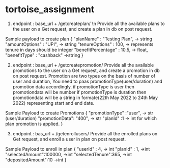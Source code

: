 # tortoise_assignment

1. endpoint : base_url + /getcreateplan/ \n
Provide all the available plans to the user on a Get request, and create a plan in db on post request.

Sample payload to create plan
{
  "planName" : "Testing Plan", -> string 
  "amountOptions" : "UPI", -> string
  "tenureOptions" : 100, ->  represents tenure in days should be integer
  "benefitPercentage" : 10.5, -> float,
  "benefitType" : "cashback" ->string
}


2. endpoint : base_url + /getcreatepromotion/
Provide all the available promotions to the user on a Get request, and create a promotion in db on post request.
Promotion are two types on the basis of number of user and duration, You need to paas promotionType(user/duration) and promotion data accordingly.
if promotionType is user then promotiondata will be number
if promotionType is duration then promotiondata will be a string in formate(22th May 2022 to 24th May 2022) representing start and end date.

Sample Payload to create Promotions
{
 "promotionType" :"user", -> str (user/duration)
 "promotionData": "400", -> str
 "planId" :1 -> int for which plan promotion is applied.
 }

 
 3. endpoint : bas_url + /getenrollusers/
 Provide all the enrolled plans on Get request, and enroll a user in plan on post request.
 
 Sample Payload to enroll in plan
 {
 "userId" : 4, -> int
 "planId" : 1, ->int 
 "selectedAmount":100000, ->int
 "selectedTenure":365, ->int
 "depositedAmount":10  ->int
 }
 
 
 
